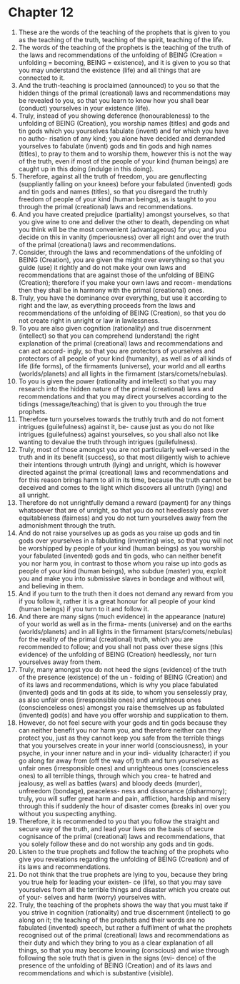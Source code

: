 # Chapter 12
1) These are the words of the teaching of the prophets that is given to you as the teaching of the truth, teaching
 of the spirit, teaching of the life.
2) The words of the teaching of the prophets is the teaching of the truth of the laws and recommendations of
 the unfolding of BEING (Creation = unfolding = becoming, BEING = existence), and it is given to you so that
 you may understand the existence (life) and all things that are connected to it.
3) And the truth-teaching is proclaimed (announced) to you so that the hidden things of the primal (creational)
 laws and recommendations may be revealed to you, so that you learn to know how you shall bear (conduct)
 yourselves in your existence (life).
4) Truly, instead of you showing deference (honourableness) to the unfolding of BEING (Creation), you worship
 names (titles) and gods and tin gods which you yourselves fabulate (invent) and for which you have no autho-
 risation of any kind; you alone have decided and demanded yourselves to fabulate (invent) gods and tin gods
 and high names (titles), to pray to them and to worship them, however this is not the way of the truth, even
 if most of the people of your kind (human beings) are caught up in this doing (indulge in this doing).
5) Therefore, against all the truth of freedom, you are genuflecting (suppliantly falling on your knees) before your fabulated (invented) gods and tin gods and names (titles), so that you disregard the truthly freedom of people
of your kind (human beings), as is taught to you through the primal (creational) laws and recommendations.
6) And you have created prejudice (partiality) amongst yourselves, so that you give wine to one and deliver the
 other to death, depending on what you think will be the most convenient (advantageous) for you; and you
 decide on this in vanity (imperiousness) over all right and over the truth of the primal (creational) laws and
 recommendations.
7) Consider, through the laws and recommendations of the unfolding of BEING (Creation), you are given the
 might over everything so that you guide (use) it rightly and do not make your own laws and recommendations
 that are against those of the unfolding of BEING (Creation); therefore if you make your own laws and recom-
 mendations then they shall be in harmony with the primal (creational) ones.
8) Truly, you have the dominance over everything, but use it according to right and the law, as everything proceeds
 from the laws and recommendations of the unfolding of BEING (Creation), so that you do not create right in
 unright or law in lawlessness.
9) To you are also given cognition (rationality) and true discernment (intellect) so that you can comprehend
 (understand) the right explanation of the primal (creational) laws and recommendations and can act accord-
 ingly, so that you are protectors of yourselves and protectors of all people of your kind (humanity), as well as
 of all kinds of life (life forms), of the firmaments (universe), your world and all earths (worlds/planets) and all
 lights in the firmament (stars/comets/nebulas).
10) To you is given the power (rationality and intellect) so that you may research into the hidden nature of the
 primal (creational) laws and recommendations and that you may direct yourselves according to the tidings
 (message/teaching) that is given to you through the true prophets.
 11) Therefore turn yourselves towards the truthly truth and do not foment intrigues (guilefulness) against it, be-
 cause just as you do not like intrigues (guilefulness) against yourselves, so you shall also not like wanting to
 devalue the truth through intrigues (guilefulness).
12) Truly, most of those amongst you are not particularly well-versed in the truth and in its benefit (success), so
 that most diligently wish to achieve their intentions through untruth (lying) and unright, which is however
 directed against the primal (creational) laws and recommendations and for this reason brings harm to all in its
 time, because the truth cannot be deceived and comes to the light which discovers all untruth (lying) and all
 unright.
13) Therefore do not unrightfully demand a reward (payment) for any things whatsoever that are of unright, so
 that you do not heedlessly pass over equitableness (fairness) and you do not turn yourselves away from the
 admonishment through the truth.
14) And do not raise yourselves up as gods as you raise up gods and tin gods over yourselves in a fabulating
 (inventing) wise, so that you will not be worshipped by people of your kind (human beings) as you worship
 your fabulated (invented) gods and tin gods, who can neither benefit you nor harm you, in contrast to those
 whom you raise up into gods as people of your kind (human beings), who subdue (master) you, exploit you
 and make you into submissive slaves in bondage and without will, and believing in them.
15) And if you turn to the truth then it does not demand any reward from you if you follow it, rather it is a great
 honour for all people of your kind (human beings) if you turn to it and follow it.
16) And there are many signs (much evidence) in the appearance (nature) of your world as well as in the firma-
 ments (universe) and on the earths (worlds/planets) and in all lights in the firmament (stars/comets/nebulas) for
 the reality of the primal (creational) truth, which you are recommended to follow; and you shall not pass over
 these signs (this evidence) of the unfolding of BEING (Creation) heedlessly, nor turn yourselves away from
 them.
17) Truly, many amongst you do not heed the signs (evidence) of the truth of the presence (existence) of the un -
 folding of BEING (Creation) and of its laws and recommendations, which is why you place fabulated (invented)
 gods and tin gods at its side, to whom you senselessly pray, as also unfair ones (irresponsible ones) and
 unrighteous ones (conscienceless ones) amongst you raise themselves up as fabulated (invented) god(s) and
 have you offer worship and supplication to them.
18) However, do not feel secure with your gods and tin gods because they can neither benefit you nor harm you,
 and therefore neither can they protect you, just as they cannot keep you safe from the terrible things that you
 yourselves create in your inner world (consciousness), in your psyche, in your inner nature and in your indi-
 viduality (character) if you go along far away from (off the way of) truth and turn yourselves as unfair ones
 (irresponsible ones) and unrighteous ones (conscienceless ones) to all terrible things, through which you crea-
 te hatred and jealousy, as well as battles (wars) and bloody deeds (murder), unfreedom (bondage), peaceless-
 ness and dissonance (disharmony); truly, you will suffer great harm and pain, affliction, hardship and misery
 through this if suddenly the hour of disaster comes (breaks in) over you without you suspecting anything.
19) Therefore, it is recommended to you that you follow the straight and secure way of the truth, and lead your
 lives on the basis of secure cognisance of the primal (creational) laws and recommendations, that you solely
 follow these and do not worship any gods and tin gods.
20) Listen to the true prophets and follow the teaching of the prophets who give you revelations regarding the
 unfolding of BEING (Creation) and of its laws and recommendations.
21) Do not think that the true prophets are lying to you, because they bring you true help for leading your existen-
 ce (life), so that you may save yourselves from all the terrible things and disaster which you create out of your-
 selves and harm (worry) yourselves with.
22) Truly, the teaching of the prophets shows the way that you must take if you strive in cognition (rationality) and
 true discernment (intellect) to go along on it; the teaching of the prophets and their words are no fabulated
 (invented) speech, but rather a fulfilment of what the prophets recognised out of the primal (creational) laws
 and recommendations as their duty and which they bring to you as a clear explanation of all things, so that
 you may become knowing (conscious) and wise through following the sole truth that is given in the signs (evi-
 dence) of the presence of the unfolding of BEING (Creation) and of its laws and recommendations and which
 is substantive (visible).
 
